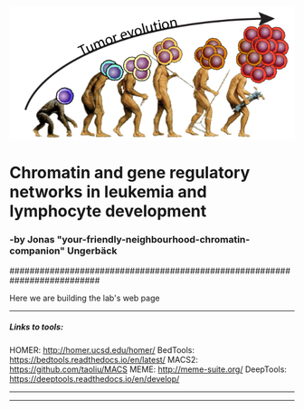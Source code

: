 <img src="https://github.com/jonasungerback/jonasungerback.github.io/blob/master/images/Darwinevolution.png">


# Chromatin and gene regulatory networks in leukemia and lymphocyte development

### -by Jonas "your-friendly-neighbourhood-chromatin-companion" Ungerbäck
##########################################################################

Here we are building the lab's web page

--------------------------------------------------------------
##### Links to tools:

HOMER: http://homer.ucsd.edu/homer/
BedTools: https://bedtools.readthedocs.io/en/latest/
MACS2: https://github.com/taoliu/MACS
MEME: http://meme-suite.org/
DeepTools: https://deeptools.readthedocs.io/en/develop/

--------------------------------------------------------------
--------------------------------------------------------------
